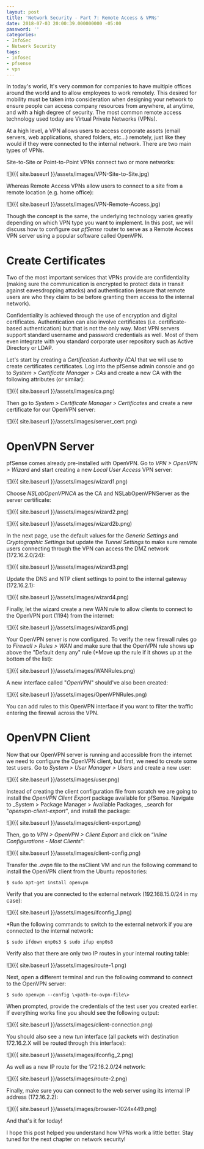 ```yaml
---
layout: post
title: 'Network Security - Part 7: Remote Access & VPNs'
date: 2018-07-03 20:00:39.000000000 -05:00
password: ''
categories:
- InfoSec
- Network Security
tags:
- infosec
- pfsense
- vpn
---
```

In today's world, It's very common for companies to have multiple offices around the world and to allow employees to work remotely. This desired for mobility must&nbsp;be taken into consideration when designing your network to ensure people can access company resources from anywhere, at anytime, and with a high degree of security. The most common remote access technology used today are Virtual Private Networks (VPNs).

At a high level, a VPN allows users to access corporate assets (email servers, web applications, shared folders, etc...) remotely, just like they would if they&nbsp;were connected to the internal network. There are two main types of VPNs.

Site-to-Site or Point-to-Point VPNs connect two or more networks:

![]({{ site.baseurl }}/assets/images/VPN-Site-to-Site.jpg)

Whereas Remote Access VPNs allow users to connect to a site from a remote location (e.g. home office):

![]({{ site.baseurl }}/assets/images/VPN-Remote-Access.jpg)

Though the concept is the same, the underlying technology varies greatly depending on which VPN type you want to implement. In this post, we will discuss how to configure our _pfSense_ router to serve as a Remote Access VPN server using a popular software called OpenVPN.

<!--more-->

# Create Certificates

Two of the most important services that VPNs provide are confidentiality (making sure the communication is encrypted to protect data in transit against eavesdropping attacks) and authentication (ensure that remote users are who they claim to be before granting them access to the internal network).

Confidentiality is achieved through the use of encryption and digital certificates. Authentication can also involve&nbsp;certificates (i.e. certificate-based authentication) but that is not the only way. Most VPN servers support standard username and password credentials as well. Most of them even integrate with you standard corporate user repository such as Active Directory or LDAP.

Let's start by creating a _Certification Authority (CA)_ that we will use to create certificates certificates. Log into the pfSense admin console and go to _System \> Certificate Manager \> CAs_ and create a new CA with the following attributes (or similar):

![]({{ site.baseurl }}/assets/images/ca.png)

Then go to _System \> Certificate Manager \> Certificates_ and create a new certificate for our OpenVPN server:

![]({{ site.baseurl }}/assets/images/server_cert.png)

# OpenVPN Server

pfSense comes already pre-installed with OpenVPN. Go to _VPN \> OpenVPN \> Wizard_ and start creating a new _Local User Access_ VPN server:

![]({{ site.baseurl }}/assets/images/wizard1.png)

Choose&nbsp;_NSLabOpenVPNCA_ as the CA and NSLabOpenVPNServer as the server certificate:

![]({{ site.baseurl }}/assets/images/wizard2.png)

![]({{ site.baseurl }}/assets/images/wizard2b.png)

In the next page, use the default values for the _Generic Settings_ and _Cryptographic Settings_ but update the _Tunnel Settings_ to make sure remote users connecting through the VPN can access the DMZ network (172.16.2.0/24):

![]({{ site.baseurl }}/assets/images/wizard3.png)

Update the DNS and NTP client settings to point to the internal gateway (172.16.2.1):

![]({{ site.baseurl }}/assets/images/wizard4.png)

Finally, let the wizard create a new WAN rule to allow clients to connect to the OpenVPN port (1194) from the internet:

![]({{ site.baseurl }}/assets/images/wizard5.png)

Your OpenVPN server is now configured. To verify the new firewall rules go to _Firewall \> Rules \> WAN_ and make sure that the OpenVPN rule shows up above the "Default deny any" rule (\*Move up the rule if it shows up at the bottom of the list):

![]({{ site.baseurl }}/assets/images/WANRules.png)

A new interface called "_OpenVPN_" should've also been created:

![]({{ site.baseurl }}/assets/images/OpenVPNRules.png)

You can add rules to this&nbsp;OpenVPN interface&nbsp;if you want to filter the traffic entering the firewall across the VPN.

# OpenVPN Client

Now that our OpenVPN server is running and accessible from the internet we need to configure the OpenVPN client, but first, we need to create some test users. Go to _System \> User Manager \> Users_ and create a new user:

![]({{ site.baseurl }}/assets/images/user.png)

Instead of creating the client configuration file from scratch we are going to install the _OpenVPN Client Export_ package available for pfSense. Navigate to _System \> Package Manager \> Available Packages,&nbsp;_search for "_openvpn-client-export_", and install the package:

![]({{ site.baseurl }}/assets/images/client-export.png)

Then, go to _VPN \> OpenVPN \> Client Export_ and click on “_Inline Configurations - Most Clients_":

![]({{ site.baseurl }}/assets/images/client-config.png)

Transfer the _.ovpn_ file to the nsClient VM&nbsp;and run the following command to install the OpenVPN client from the Ubuntu repositories:

```
$ sudo apt-get install openvpn
```

Verify that you are connected to the external network (192.168.15.0/24 in my case):

![]({{ site.baseurl }}/assets/images/ifconfig_1.png)

\*Run the following commands to switch to the external network if you are connected to the internal network:

```
$ sudo ifdown enp0s3 $ sudo ifup enp0s8
```

Verify also that there are only two IP routes in your internal routing table:

![]({{ site.baseurl }}/assets/images/route-1.png)

Next, open a different terminal and run the following command to connect to the OpenVPN server:

```
$ sudo openvpn --config \<path-to-ovpn-file\>
```

When prompted, provide the credentials of the test user you created earlier. If everything works fine you should see the following output:

![]({{ site.baseurl }}/assets/images/client-connection.png)

You should also see a new _tun_ interface (all packets with destination 172.16.2.X will be routed through this interface):

![]({{ site.baseurl }}/assets/images/ifconfig_2.png)

As well as a new IP route for the 172.16.2.0/24 network:

![]({{ site.baseurl }}/assets/images/route-2.png)

Finally, make sure you can connect to the web server using its internal IP address (172.16.2.2):

![]({{ site.baseurl }}/assets/images/browser-1024x449.png)

And that's it for today!

I hope this post helped you understand how VPNs work a little&nbsp;better. Stay tuned for the next chapter on network security!

